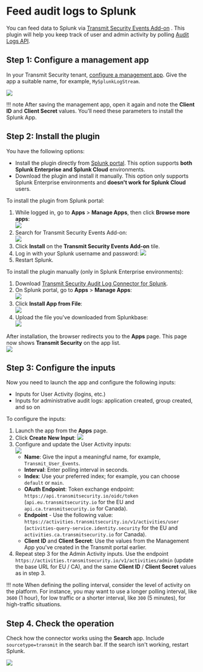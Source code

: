 # Feed audit logs to Splunk

You can feed data to Splunk via [Transmit Security Events Add-on](https://splunkbase.splunk.com/app/6965) . This plugin will help you keep track of user and admin activity by polling [Audit Logs API](/openapi/risk/activities/).   

## Step 1: Configure a management app

In your Transmit Security tenant, [configure a management app](/guides/user/management_apps.md). Give the app a suitable name, for example, `MySplunkLogStream`.  

![](../../assets/img/siem_splunk_01.png) 

!!! note
    After saving the management app, open it again and note the **Client ID** and **Client Secret** values. You’ll need these parameters to install the Splunk App.  

## Step 2: Install the plugin 

You have the following options:  

- Install the plugin directly from [Splunk portal](https://splunkbase.splunk.com). This option supports **both Splunk Enterprise and Splunk Cloud** environments.  
- Download the plugin and install it manually. This option only supports Splunk Enterprise environments and **doesn't work for Splunk Cloud** users. 

To install the plugin from Splunk portal:  

1. While logged in, go to **Apps** > **Manage Apps**, then click **Browse more apps**:  
![](../../assets/img/siem_splunk_11.png)  
2. Search for Transmit Security Events Add-on:  
![](../../assets/img/siem_splunk_12.png)  
3. Click **Install** on the **Transmit Security Events Add-on** tile. 
4. Log in with your Splunk username and password: 
![](../../assets/img/siem_splunk_13.png)  
5. Restart Splunk.  

To install the plugin manually (only in Splunk Enterprise environments): 

1. Download [Transmit Security Audit Log Connector for Splunk](https://splunkbase.splunk.com/app/6965). 
1. On Splunk portal, go to **Apps** > **Manage Apps**:   
![](../../assets/img/siem_splunk_02.png) 
2. Click **Install App from File**:    
![](../../assets/img/siem_splunk_03.png) 
3. Upload the file you've downloaded from Splunkbase:  
![](../../assets/img/siem_splunk_04.png) 

After installation, the browser redirects you to the **Apps** page. This page now shows **Transmit Security** on the app list.  
![](../../assets/img/siem_splunk_05.png)  

## Step 3: Configure the inputs  

Now you need to launch the app and configure the following inputs:   

- Inputs for User Activity (logins, etc.) 
- Inputs for administrative audit logs: application created, group created, and so on

To configure the inputs: 

1. Launch the app from the **Apps** page.  
2. Click **Create New Input**: 
![](../../assets/img/siem_splunk_06.png)  
3. Configure and update the User Activity inputs:  
![](../../assets/img/siem_splunk_07.png)  
    - **Name**: Give the input a meaningful name, for example, `Transmit_User_Events`.  
    - **Interval**: Enter polling interval in seconds.  
    - **Index**: Use your preferred index; for example, you can choose `default` or `main`.
    - **OAuth Endpoint**: Token exchange endpoint: `https://api.transmitsecurity.io/oidc/token` (`api.eu.transmitsecurity.io` for the EU and `api.ca.transmitsecurity.io` for Canada).  
    - **Endpoint** -  Use the following value: `https://activities.transmitsecurity.io/v1/activities/user` (`activities-query-service.identity.security` for the EU and `activities.ca.transmitsecurity.io` for Canada). 
    - **Client ID** and **Client Secret**: Use the values from the Management App you've created in the Transmit portal earlier. 
4. Repeat step 3 for the Admin Activity inputs. Use the endpoint `https://activities.transmitsecurity.io/v1/activities/admin` (update the base URL for EU / CA), and the same **Client ID** / **Client Secret** values as in step 3.  

!!! note
    When defining the polling interval, consider the level of activity on the platform. For instance, you may want to use a longer polling interval, like `3600` (1 hour), for low traffic or a shorter interval, like `300` (5 minutes), for high-traffic situations.  

## Step 4. Check the operation 

Check how the connector works using the **Search** app. Include `sourcetype=transmit` in the search bar. If the search isn't working, restart Splunk. 

![](../../assets/img/siem_splunk_08.png)  